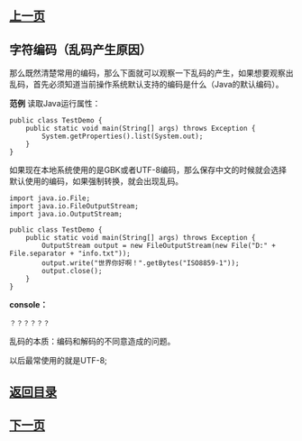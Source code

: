 ## [上一页](course81)
##  字符编码（乱码产生原因）

那么既然清楚常用的编码，那么下面就可以观察一下乱码的产生，如果想要观察出乱码，首先必须知道当前操作系统默认支持的编码是什么（Java的默认编码）。

**范例** 读取Java运行属性：

	public class TestDemo {
		public static void main(String[] args) throws Exception {
			System.getProperties().list(System.out);
		}	
	}

如果现在本地系统使用的是GBK或者UTF-8编码，那么保存中文的时候就会选择默认使用的编码，如果强制转换，就会出现乱码。

	import java.io.File;
	import java.io.FileOutputStream;
	import java.io.OutputStream;
	
	public class TestDemo {
		public static void main(String[] args) throws Exception {
			OutputStream output = new FileOutputStream(new File("D:" + File.separator + "info.txt"));
			output.write("世界你好啊！".getBytes("ISO8859-1"));
			output.close();
		}	
	}
**console：**

	？？？？？？

乱码的本质：编码和解码的不同意造成的问题。

以后最常使用的就是UTF-8;



## [返回目录](https://wuchengcheng110120.github.io/aliyunjava3/list)
## [下一页](course83)
